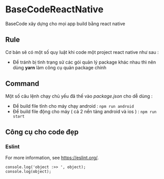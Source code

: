# BaseCodeReactNative

BaseCode xây dựng cho mọi app build bằng react native

## Rule

Cơ bản sẽ có một số quy luật khi code một project react native như sau :

* Để  tránh bị tình trạng sử các gói quản lý package khác nhau thì nên dùng **yarn** làm công cụ quản package chính

## Command

Một số câu lệnh chạy chủ yếu đã thế vào *package.json* cho dễ dùng :

* Để build file tĩnh cho máy chạy android : `npm run android`
* Để build file động cho máy ( cả 2 nền tảng android và ios ) : `npm run start`

## Công cụ cho code đẹp

### Eslint

For more information, see <https://eslint.org/>.

```JS
console.log('object :>> ', object);
console.log(object);
```
